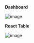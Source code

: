 **Dashboard**

![image](https://github.com/prins1085/nextjs_dashboard/assets/109617216/67071e0c-c4bc-4191-a2df-58972ab1689f)

**React Table**

![image](https://github.com/prins1085/nextjs_dashboard/assets/109617216/6320d07d-6ea3-4c5c-9719-c749de81594f)
